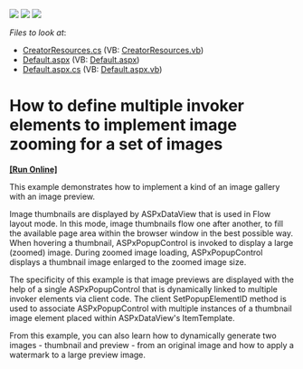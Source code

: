 <!-- default badges list -->
![](https://img.shields.io/endpoint?url=https://codecentral.devexpress.com/api/v1/VersionRange/128564099/13.1.4%2B)
[![](https://img.shields.io/badge/Open_in_DevExpress_Support_Center-FF7200?style=flat-square&logo=DevExpress&logoColor=white)](https://supportcenter.devexpress.com/ticket/details/E4023)
[![](https://img.shields.io/badge/📖_How_to_use_DevExpress_Examples-e9f6fc?style=flat-square)](https://docs.devexpress.com/GeneralInformation/403183)
<!-- default badges end -->
<!-- default file list -->
*Files to look at*:

* [CreatorResources.cs](./CS/WebSite/App_Code/CreatorResources.cs) (VB: [CreatorResources.vb](./VB/WebSite/App_Code/CreatorResources.vb))
* [Default.aspx](./CS/WebSite/Default.aspx) (VB: [Default.aspx](./VB/WebSite/Default.aspx))
* [Default.aspx.cs](./CS/WebSite/Default.aspx.cs) (VB: [Default.aspx.vb](./VB/WebSite/Default.aspx.vb))
<!-- default file list end -->
# How to define multiple invoker elements to implement image zooming for a set of images
<!-- run online -->
**[[Run Online]](https://codecentral.devexpress.com/e4023/)**
<!-- run online end -->


<p>This example demonstrates how to implement a kind of an image gallery with an image preview.</p><p>Image thumbnails are displayed by ASPxDataView that is used in Flow layout mode. In this mode, image thumbnails flow one after another, to fill the available page area within the browser window in the best possible way. When hovering a thumbnail, ASPxPopupControl is invoked to display a large (zoomed) image. During zoomed image loading, ASPxPopupControl displays a thumbnail image enlarged to the zoomed image size.</p><p>The specificity of this example is that image previews are displayed with the help of a single ASPxPopupControl that is dynamically linked to multiple invoker elements via client code. The client SetPopupElementID method is used to associate ASPxPopupControl with multiple instances of a thumbnail image element placed within ASPxDataView's ItemTemplate.</p><p>From this example, you can also learn how to dynamically generate two images - thumbnail and preview - from an original image and how to apply a watermark to a large preview image.</p>

<br/>


